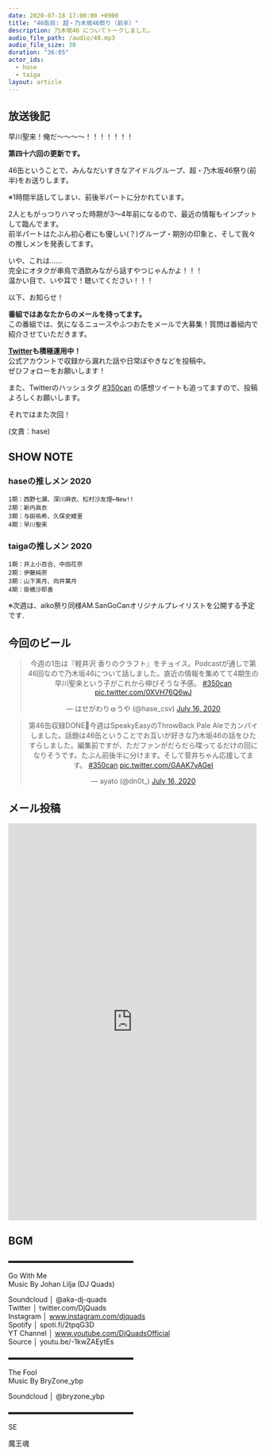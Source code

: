 ```yaml
---
date: 2020-07-18 17:00:00 +0900 
title: "46缶目: 超・乃木坂46祭り（前半）"
description: 乃木坂46 についてトークしました。
audio_file_path: /audio/48.mp3
audio_file_size: 30
duration: "36:05"
actor_ids:
  - hase
  - taiga
layout: article
---
```


## 放送後記

早川聖来！俺だ〜〜〜〜！！！！！！！

__第四十六回の更新です。__

46缶ということで、みんなだいすきなアイドルグループ、超・乃木坂46祭り(前半)をお送りします。

※1時間半話してしまい、前後半パートに分かれています。

2人ともがっつりハマった時期が3〜4年前になるので、最近の情報もインプットして臨んでます。  
前半パートはたぶん初心者にも優しい(？)グループ・期別の印象と、そして我々の推しメンを発表してます。

いや、これは……  
完全にオタクが串鳥で酒飲みながら話すやつじゃんかよ！！！  
温かい目で、いや耳で！聴いてください！！！ 

以下、お知らせ！

__番組ではあなたからのメールを待ってます。__  
この番組では、気になるニュースやふつおたをメールで大募集！質問は番組内で紹介させていただきます。  

__[Twitter](https://twitter.com/am350can)も積極運用中！__  
公式アカウントで収録から漏れた話や日常ぼやきなどを投稿中。  
ぜひフォローをお願いします！  

また、Twitterのハッシュタグ [#350can](https://twitter.com/search?q=%23350can&src=hashtag_click) の感想ツイートも追ってますので、投稿よろしくお願いします。

それではまた次回！

(文責：hase)

## SHOW NOTE

### haseの推しメン 2020
```
1期：西野七瀬、深川麻衣、松村沙友理←New!!
2期：新内眞衣
3期：与田祐希、久保史緒里
4期：早川聖来
```
### taigaの推しメン 2020
```
1期：井上小百合、中田花奈
2期：伊藤純奈
3期：山下美月、向井葉月
4期：掛橋沙耶香
```

※次週は、aiko祭り同様AM.SanGoCanオリジナルプレイリストを公開する予定です.

## 今回のビール

<center>
<blockquote class="twitter-tweet"><p lang="ja" dir="ltr">今週の1缶は『軽井沢 香りのクラフト』をチョイス。Podcastが通しで第46回なので乃木坂46について話しました。直近の情報を集めてて4期生の早川聖来という子がこれから伸びそうな予感。 <a href="https://twitter.com/hashtag/350can?src=hash&amp;ref_src=twsrc%5Etfw">#350can</a> <a href="https://t.co/0XVH76Q6wJ">pic.twitter.com/0XVH76Q6wJ</a></p>&mdash; はせがわりゅうや (@hase_csv) <a href="https://twitter.com/hase_csv/status/1283774886771478529?ref_src=twsrc%5Etfw">July 16, 2020</a></blockquote> <script async src="https://platform.twitter.com/widgets.js" charset="utf-8"></script>

<blockquote class="twitter-tweet"><p lang="ja" dir="ltr">第46缶収録DONE🍻今週はSpeakyEasyのThrowBack Pale Aleでカンパイしました。話題は46缶ということでお互いが好きな乃木坂46の話をひたすらしました。編集前ですが、ただファンがだらだら喋ってるだけの回になりそうです。たぶん前後半に分けます。そして菅井ちゃん応援してます。 <a href="https://twitter.com/hashtag/350can?src=hash&amp;ref_src=twsrc%5Etfw">#350can</a> <a href="https://t.co/GAAK7yAGeI">pic.twitter.com/GAAK7yAGeI</a></p>&mdash; ayato (@dn0t_) <a href="https://twitter.com/dn0t_/status/1283778040166617088?ref_src=twsrc%5Etfw">July 16, 2020</a></blockquote> <script async src="https://platform.twitter.com/widgets.js" charset="utf-8"></script>
</center>

## メール投稿
<div class="iframe-wrapper">
<iframe src="https://docs.google.com/forms/d/e/1FAIpQLSfTZ99ZtY5BJtHk38i7c_p3AdF-uIGnOOsc6W05wV6L0MTAQg/viewform?embedded=true" width="500" height="800" frameborder="0" marginheight="0" marginwidth="0">読み込んでいます…</iframe>
</div>

## BGM
▬▬▬▬▬▬▬▬▬▬▬▬▬▬▬▬▬▬  

Go With Me  
Music By Johan Lilja (DJ Quads)  

Soundcloud │ @aka-dj-quads  
Twitter │ twitter.com/DjQuads  
Instagram │ www.instagram.com/djquads  
Spotify │ spoti.fi/2tpqG3D  
YT Channel │ www.youtube.com/DjQuadsOfficial  
Source │ youtu.be/-1kwZAEytEs  

▬▬▬▬▬▬▬▬▬▬▬▬▬▬▬▬▬▬  

The Fool  
Music By BryZone_ybp  

Soundcloud │ @bryzone_ybp  

▬▬▬▬▬▬▬▬▬▬▬▬▬▬▬▬▬▬  

SE

魔王魂
